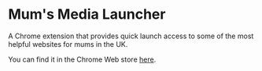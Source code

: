 # Mum's Media Launcher
A Chrome extension that provides quick launch access to some of the most helpful websites for mums in the UK.

You can find it in the Chrome Web store [here](https://chrome.google.com/webstore/detail/mums-media-launcher/gphecenddjhgckbchpjkohacjnlnkkda).
